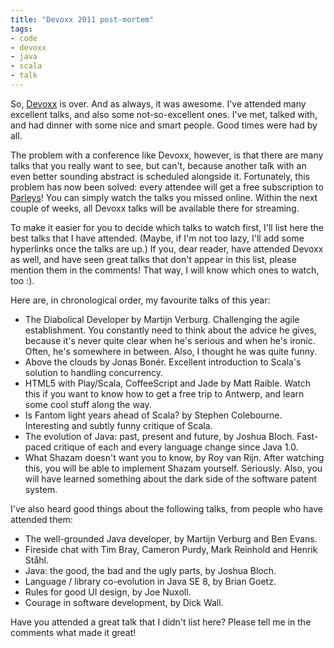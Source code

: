 ```yaml
---
title: "Devoxx 2011 post-mortem"
tags:
- code
- devoxx
- java
- scala
- talk
---
```

So, [Devoxx](http://www.devoxx.com/display/DV11/Home) is over. And as always,
it was awesome. I've attended many excellent talks, and also some
not-so-excellent ones. I've met, talked with, and had dinner with some nice and
smart people. Good times were had by all.

The problem with a conference like Devoxx, however, is that there are many
talks that you really want to see, but can't, because another talk with an even
better sounding abstract is scheduled alongside it. Fortunately, this problem
has now been solved: every attendee will get a free subscription to
[Parleys](http://www.parleys.com/#st=4&amp;id=102998)! You can simply watch the
talks you missed online. Within the next couple of weeks, all Devoxx talks will
be available there for streaming.

To make it easier for you to decide which talks to watch first, I'll list here
the best talks that I have attended. (Maybe, if I'm not too lazy, I'll add some
hyperlinks once the talks are up.) If you, dear reader, have attended Devoxx as
well, and have seen great talks that don't appear in this list, please mention
them in the comments! That way, I will know which ones to watch, too :).

Here are, in chronological order, my favourite talks of this year:

* The Diabolical Developer by Martijn Verburg. Challenging the agile
  establishment. You constantly need to think about the advice he gives,
  because it's never quite clear when he's serious and when he's ironic. Often,
  he's somewhere in between. Also, I thought he was quite funny.
* Above the clouds by Jonas Bonér. Excellent introduction to Scala's solution
  to handling concurrency.
* HTML5 with Play/Scala, CoffeeScript and Jade by Matt Raible. Watch this if
  you want to know how to get a free trip to Antwerp, and learn some cool stuff
  along the way.
* Is Fantom light years ahead of Scala? by Stephen Colebourne. Interesting and
  subtly funny critique of Scala.
* The evolution of Java: past, present and future, by Joshua Bloch. Fast-paced
  critique of each and every language change since Java 1.0.
* What Shazam doesn't want you to know, by Roy van Rijn. After watching this,
  you will be able to implement Shazam yourself. Seriously. Also, you will have
  learned something about the dark side of the software patent system.

I've also heard good things about the following talks, from people who have
attended them:

* The well-grounded Java developer, by Martijn Verburg and Ben Evans.
* Fireside chat with Tim Bray, Cameron Purdy, Mark Reinhold and Henrik Ståhl.
* Java: the good, the bad and the ugly parts, by Joshua Bloch.
* Language / library co-evolution in Java SE 8, by Brian Goetz.
* Rules for good UI design, by Joe Nuxoll.
* Courage in software development, by Dick Wall.

Have you attended a great talk that I didn't list here? Please tell me in the
comments what made it great!

